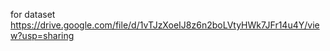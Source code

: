 for dataset            https://drive.google.com/file/d/1vTJzXoeIJ8z6n2boLVtyHWk7JFr14u4Y/view?usp=sharing
